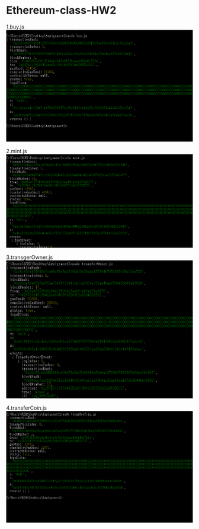 # Ethereum-class-HW2

1.buy.js
![Image](https://github.com/kaysu97/Ethereum-class-HW2/blob/master/screenshot/buy.PNG)

2.mint.js
![Image](https://github.com/kaysu97/Ethereum-class-HW2/blob/master/screenshot/mint.PNG)

3.transgerOwner.js
![Image](https://github.com/kaysu97/Ethereum-class-HW2/blob/master/screenshot/transferOwner.PNG)

4.transferCoin.js
![Image](https://github.com/kaysu97/Ethereum-class-HW2/blob/master/screenshot/transfercoin.PNG)

